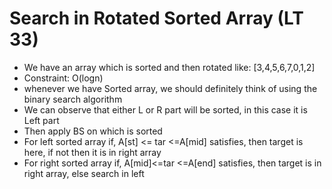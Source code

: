 # Search in Rotated Sorted Array (LT 33)

- We have an array which is sorted and then rotated like: [3,4,5,6,7,0,1,2]
- Constraint: O(logn)
- whenever we have Sorted array, we should definitely think of using the binary search algorithm
- We can observe that either L or R part will be sorted, in this case it is Left part
- Then apply BS on which is sorted
- For left sorted array if, A[st] <= tar <=A[mid] satisfies, then target is here, if not then it is in right array
- For right sorted array if, A[mid]<=tar <=A[end] satisfies, then target is in right array, else search in left
